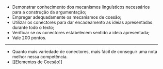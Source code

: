 - Demonstrar conhecimento dos mecanismos linguísticos necessários para a construção da argumentação;
- Empregar adequadamente os mecanismos de coesão;
- Utilizar os conectores para dar encadeamento as ideias apresentadas durante todo o texto;
- Verificar se os conectores estabelecem sentido a ideia apresentada;
- Vale 200 pontos.

---

- Quanto mais variedade de conectores, mais fácil de conseguir uma nota melhor nessa competência.
- [[Elementos de Coesão]]